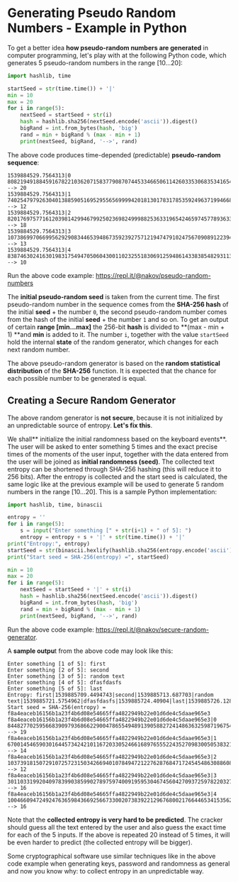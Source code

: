 # Generating Pseudo Random Numbers - Example in Python

To get a better idea **how pseudo-random numbers are generated** in computer programming, let's play with at the following Python code, which generates 5 pseudo-random numbers in the range \[10...20\]:

```py
import hashlib, time

startSeed = str(time.time()) + '|'
min = 10
max = 20
for i in range(5):
    nextSeed = startSeed + str(i)
    hash = hashlib.sha256(nextSeed.encode('ascii')).digest()
    bigRand = int.from_bytes(hash, 'big')
    rand = min + bigRand % (max - min + 1)
    print(nextSeed, bigRand, '-->', rand)
```

The above code produces time-depended \(predictable\) **pseudo-random sequence**:

```
1539884529.7564313|0 80821949188459167822103620715837790870744533466506114260335306835341654043374 --> 20
1539884529.7564313|1 74025479792630401388590516952955656999942018130178317853592496371994668720404 --> 12
1539884529.7564313|2 82017697577161203981429946799250236982499988253633196542465974577893633076425 --> 18
1539884529.7564313|3 107386997066995629290834465394867359239275712194747910247567090891223949362198 --> 13
1539884529.7564313|4 83874630241630198317549470506043001102325518306912594861433838548293113930135 --> 10
```

Run the above code example: https://repl.it/@nakov/pseudo-random-numbers

The **initial pseudo-random seed** is taken from the current time. The first pseudo-random number in the sequence comes from the **SHA-256 hash** of the initial **seed** + the number `0`, the second pseudo-random number comes from the hash of the initial **seed** + the number `1` and so on. To get an output of certain **range \[min...max\]** the 256-bit **hash** is divided to **\(max - min + 1\) **and **min** is added to it. The number `i`, together with the value `startSeed` hold the internal **state** of the random generator, which changes for each next random number.

The above pseudo-random generator is based on the **random statistical distribution** of the **SHA-256** function. It is expected that the chance for each possible number to be generated is equal.

## Creating a Secure Random Generator

The above random generator is **not secure**, because it is not initialized by an unpredictable source of entropy. **Let's fix this**.

We shall** initialize the initial randomness based on the keyboard events**. The user will be asked to enter something 5 times and the exact precise times of the moments of the user input, together with the data entered from the user will be joined as **initial randomness \(seed\)**. The collected text entropy can be shortened through SHA-256 hashing \(this will reduce it to 256 bits\). After the entropy is collected and the start seed is calculated, the same logic like at the previous example will be used to generate 5 random numbers in the range \[10...20\]. This is a sample Python implementation:

```py
import hashlib, time, binascii

entropy = ''
for i in range(5):
    s = input("Enter something [" + str(i+1) + " of 5]: ")
    entropy = entropy + s + '|' + str(time.time()) + '|'
print("Entropy:", entropy)
startSeed = str(binascii.hexlify(hashlib.sha256(entropy.encode('ascii')).digest()))[2:-1]
print("Start seed = SHA-256(entropy) =", startSeed)

min = 10
max = 20
for i in range(5):
    nextSeed = startSeed + '|' + str(i)
    hash = hashlib.sha256(nextSeed.encode('ascii')).digest()
    bigRand = int.from_bytes(hash, 'big')
    rand = min + bigRand % (max - min + 1)
    print(nextSeed, bigRand, '-->', rand)
```

Run the above code example: https://repl.it/@nakov/secure-random-generator.

A **sample outpu**t from the above code may look like this:

```
Enter something [1 of 5]: first
Enter something [2 of 5]: second
Enter something [3 of 5]: random text
Enter something [4 of 5]: dfasfdasfs
Enter something [5 of 5]: last
Entropy: first|1539885709.4494743|second|1539885713.687703|random text|1539885721.5754962|dfasfdasfs|1539885724.40904|last|1539885726.1286101|
Start seed = SHA-256(entropy) = f8a4eaceb16156b1a23f4b6d08e54665ffa4822949b22e01d6de4c5daae965e3
f8a4eaceb16156b1a23f4b6d08e54665ffa4822949b22e01d6de4c5daae965e3|0 84482770259566839097936866229004786554948913905882724148636325987196754263481 --> 19
f8a4eaceb16156b1a23f4b6d08e54665ffa4822949b22e01d6de4c5daae965e3|1 67001454659030164457342421011672033052466168976555224352709830050538321411120 --> 14
f8a4eaceb16156b1a23f4b6d08e54665ffa4822949b22e01d6de4c5daae965e3|2 103739181507291072572315034266940107849472122762876847172454548630886082729227 --> 12
f8a4eaceb16156b1a23f4b6d08e54665ffa4822949b22e01d6de4c5daae965e3|3 3011033199204097839903859902789759740091959530467456042709372597822032778153 --> 16
f8a4eaceb16156b1a23f4b6d08e54665ffa4822949b22e01d6de4c5daae965e3|4 100466094724924763659843669256673300207383922129676800217664465341535622195997 --> 16
```

Note that the **collected entropy is very hard to be predicted**. The cracker should guess all the text entered by the user and also guess the exact time for each of the 5 inputs. If the above is repeated 20 instead of 5 times, it will be even harder to predict \(the collected entropy will be bigger\).

Some cryptographical software use similar techniques like in the above code example when generating keys, password and randomness as general and now you know why: to collect entropy in an unpredictable way.


